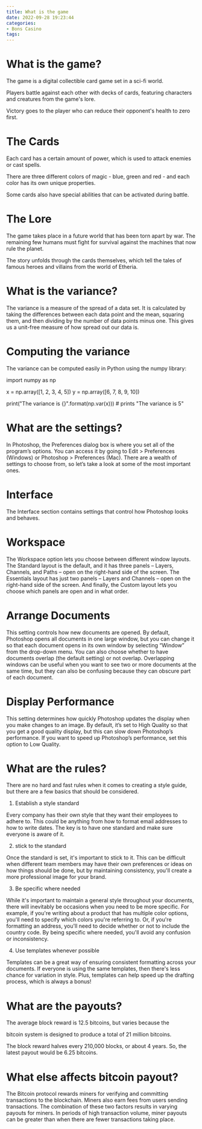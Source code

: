 ```yaml
---
title: What is the game
date: 2022-09-28 19:23:44
categories:
- Bons Casino
tags:
---
```



#  What is the game?

The game is a digital collectible card game set in a sci-fi world.

Players battle against each other with decks of cards, featuring characters and creatures from the game's lore.

Victory goes to the player who can reduce their opponent's health to zero first.

# The Cards

Each card has a certain amount of power, which is used to attack enemies or cast spells.

There are three different colors of magic - blue, green and red - and each color has its own unique properties.

Some cards also have special abilities that can be activated during battle.

# The Lore

The game takes place in a future world that has been torn apart by war. The remaining few humans must fight for survival against the machines that now rule the planet.


The story unfolds through the cards themselves, which tell the tales of famous heroes and villains from the world of Etheria.

#  What is the variance?

The variance is a measure of the spread of a data set. It is calculated by taking the differences between each data point and the mean, squaring them, and then dividing by the number of data points minus one. This gives us a unit-free measure of how spread out our data is.

# Computing the variance

The variance can be computed easily in Python using the numpy library:

import numpy as np


x = np.array([1, 2, 3, 4, 5])
y = np.array([6, 7, 8, 9, 10])


print("The variance is {}".format(np.var(x))) # prints "The variance is 5"

#  What are the settings?

In Photoshop, the Preferences dialog box is where you set all of the program’s options. You can access it by going to Edit > Preferences (Windows) or Photoshop > Preferences (Mac). There are a wealth of settings to choose from, so let’s take a look at some of the most important ones.

# Interface

The Interface section contains settings that control how Photoshop looks and behaves.

# Workspace

The Workspace option lets you choose between different window layouts. The Standard layout is the default, and it has three panels – Layers, Channels, and Paths – open on the right-hand side of the screen. The Essentials layout has just two panels – Layers and Channels – open on the right-hand side of the screen. And finally, the Custom layout lets you choose which panels are open and in what order.

# Arrange Documents

This setting controls how new documents are opened. By default, Photoshop opens all documents in one large window, but you can change it so that each document opens in its own window by selecting “Window” from the drop-down menu. You can also choose whether to have documents overlap (the default setting) or not overlap. Overlapping windows can be useful when you want to see two or more documents at the same time, but they can also be confusing because they can obscure part of each document.

# Display Performance

This setting determines how quickly Photoshop updates the display when you make changes to an image. By default, it’s set to High Quality so that you get a good quality display, but this can slow down Photoshop’s performance. If you want to speed up Photoshop’s performance, set this option to Low Quality.

#  What are the rules?

There are no hard and fast rules when it comes to creating a style guide, but there are a few basics that should be considered.

1. Establish a style standard

Every company has their own style that they want their employees to adhere to. This could be anything from how to format email addresses to how to write dates. The key is to have one standard and make sure everyone is aware of it.

2. stick to the standard

Once the standard is set, it's important to stick to it. This can be difficult when different team members may have their own preferences or ideas on how things should be done, but by maintaining consistency, you'll create a more professional image for your brand.

3. Be specific where needed

While it's important to maintain a general style throughout your documents, there will inevitably be occasions when you need to be more specific. For example, if you're writing about a product that has multiple color options, you'll need to specify which colors you're referring to. Or, if you're formatting an address, you'll need to decide whether or not to include the country code. By being specific where needed, you'll avoid any confusion or inconsistency.

4. Use templates whenever possible

Templates can be a great way of ensuring consistent formatting across your documents. If everyone is using the same templates, then there's less chance for variation in style. Plus, templates can help speed up the drafting process, which is always a bonus!

#  What are the payouts?

The average block reward is 12.5 bitcoins, but varies because the

bitcoin system is designed to produce a total of 21 million bitcoins. 

The block reward halves every 210,000 blocks, or about 4 years. So, the latest payout would be 6.25 bitcoins. 

# What else affects bitcoin payout?

The Bitcoin protocol rewards miners for verifying and committing transactions to the blockchain. Miners also earn fees from users sending transactions. The combination of these two factors results in varying payouts for miners. In periods of high transaction volume, miner payouts can be greater than when there are fewer transactions taking place.
